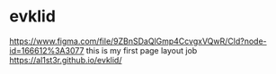 # evklid
https://www.figma.com/file/9ZBnSDaQlGmp4CcvgxVQwR/Cld?node-id=166612%3A3077
this is my first page layout job
https://al1st3r.github.io/evklid/
